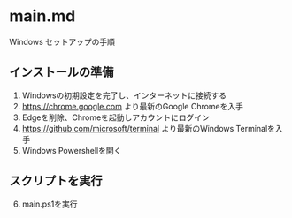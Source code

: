 # main.md
Windows セットアップの手順

## インストールの準備

1. Windowsの初期設定を完了し、インターネットに接続する
2. https://chrome.google.com より最新のGoogle Chromeを入手
3. Edgeを削除、Chromeを起動しアカウントにログイン
4. https://github.com/microsoft/terminal より最新のWindows Terminalを入手
5. Windows Powershellを開く

## スクリプトを実行
6. main.ps1を実行
